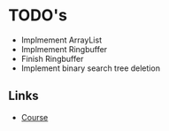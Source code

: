 TODO's
==========

 - Implmement ArrayList
 - Implmement Ringbuffer
 - Finish Ringbuffer
 - Implement binary search tree deletion

Links
---------
 - [Course](https://frontendmasters.com/courses/algorithms/arraylist/)
